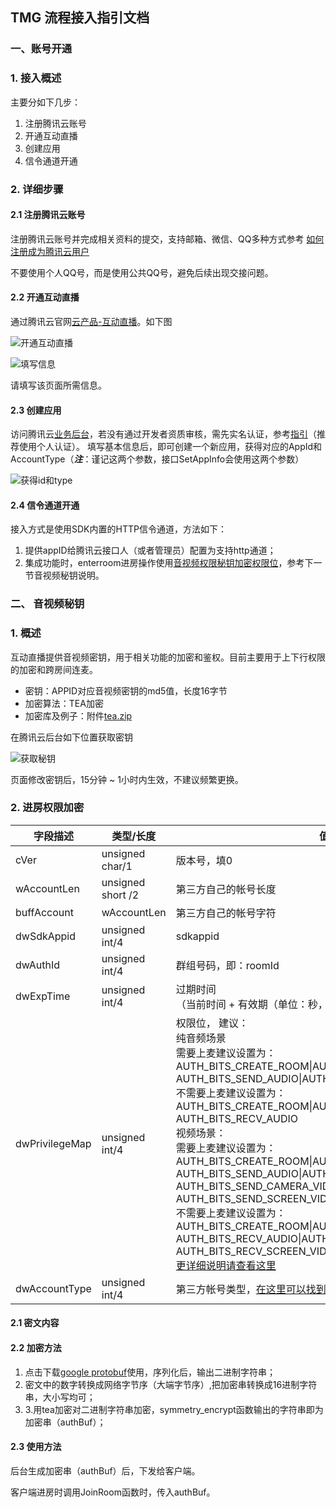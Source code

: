 ## TMG 流程接入指引文档
### 一、账号开通
### 1. 接入概述
主要分如下几步：
1. 注册腾讯云账号
2. 开通互动直播
3. 创建应用
4. 信令通道开通

### 2. 详细步骤
#### 2.1 注册腾讯云账号
注册腾讯云账号并完成相关资料的提交，支持邮箱、微信、QQ多种方式参考 [如何注册成为腾讯云用户](//www.qcloud.com/document/product/378/8415)

不要使用个人QQ号，而是使用公共QQ号，避免后续出现交接问题。

#### 2.2 开通互动直播
通过腾讯云官网[云产品-互动直播](//www.qcloud.com/product/ilvb)。如下图

![开通互动直播](https://mc.qcloudimg.com/static/img/b095673b7245e928ac4418dde3a8336e/image.png)

![填写信息](https://mc.qcloudimg.com/static/img/a26d76e96130caa3cc929e5905ad393d/image.png)

请填写该页面所需信息。
#### 2.3 创建应用
访问腾讯云[业务后台](//www.qcloud.com/login?s_url=https%3A%2F%2Fconsole.qcloud.com%2Filvb)，若没有通过开发者资质审核，需先实名认证，参考[指引](//www.qcloud.com/document/product/378/3629)（推荐使用个人认证）。
填写基本信息后，即可创建一个新应用，获得对应的AppId和AccountType（***注***：谨记这两个参数，接口SetAppInfo会使用这两个参数） 

![获得id和type](https://mc.qcloudimg.com/static/img/e52f0fb14bbda2d6915874aaa1036e4d/image.png)

#### 2.4 信令通道开通
接入方式是使用SDK内置的HTTP信令通道，方法如下：
1. 提供appID给腾讯云接口人（或者管理员）配置为支持http通道；
2. 集成功能时，enterroom进房操作使用[音视频权限秘钥加密权限位](//www.qcloud.com/document/product/268/3220)，参考下一节音视频秘钥说明。

### 二、 音视频秘钥
### 1. 概述
互动直播提供音视频密钥，用于相关功能的加密和鉴权。目前主要用于上下行权限的加密和跨房间连麦。
* 密钥：APPID对应音视频密钥的md5值，长度16字节
* 加密算法：TEA加密
* 加密库及例子：附件[tea.zip](https://mc.qcloudimg.com/static/archive/343de5a224bef9be41bb81192affdebb/tea.zip)

在腾讯云后台如下位置获取密钥

![获取秘钥](https://mc.qcloudimg.com/static/img/8a42ee6789477a4074c2fc2b49724f80/image.png)

页面修改密钥后，15分钟 ~ 1小时内生效，不建议频繁更换。
### 2. 进房权限加密

| 字段描述 | 类型/长度 | 值定义/备注 |
|---------|---------|---------|
| cVer | unsigned char/1 | 版本号，填0 |
| wAccountLen | unsigned short /2 | 第三方自己的帐号长度 |
| buffAccount | wAccountLen | 第三方自己的帐号字符 |
| dwSdkAppid | unsigned int/4 | sdkappid |
| dwAuthId | unsigned int/4 | 群组号码，即：roomId |
| dwExpTime | unsigned int/4 | 过期时间 <br>（当前时间 + 有效期（单位：秒，建议300秒））  |
| dwPrivilegeMap | unsigned int/4 | 权限位， 建议：<br>纯音频场景<br>需要上麦建议设置为：AUTH_BITS_CREATE_ROOM&#124;AUTH_BITS_JOIN_ROOM&#124;<br>AUTH_BITS_SEND_AUDIO&#124;AUTH_BITS_RECV_AUDIO<br>不需要上麦建议设置为：AUTH_BITS_CREATE_ROOM&#124;AUTH_BITS_JOIN_ROOM&#124;<br>AUTH_BITS_RECV_AUDIO<br>视频场景：<br>需要上麦建议设置为：AUTH_BITS_CREATE_ROOM&#124;AUTH_BITS_JOIN_ROOM&#124;<br>AUTH_BITS_SEND_AUDIO&#124;AUTH_BITS_RECV_AUDIO&#124;<br>AUTH_BITS_SEND_CAMERA_VIDEO&#124;AUTH_BITS_RECV_CAMERA_VIDEO&#124;<br>AUTH_BITS_SEND_SCREEN_VIDEO&#124;AUTH_BITS_RECV_SCREEN_VIDEO<br>不需要上麦建议设置为：AUTH_BITS_CREATE_ROOM&#124;AUTH_BITS_JOIN_ROOM&#124;<br>AUTH_BITS_RECV_AUDIO&#124;AUTH_BITS_RECV_CAMERA_VIDEO&#124;<br>AUTH_BITS_RECV_SCREEN_VIDEO<br>[更详细说明请查看这里](//www.qcloud.com/document/product/268/3227) |
| dwAccountType | unsigned int/4 | 第三方帐号类型，[在这里可以找到](//www.qcloud.com/login?s_url=https%3A%2F%2Fconsole.qcloud.com%2Filvb) |

#### 2.1 密文内容

#### 2.2 加密方法
1. 点击下载[google protobuf](//github.com/google/protobuf)使用，序列化后，输出二进制字符串；
2. 密文中的数字转换成网络字节序（大端字节序）,把加密串转换成16进制字符串，大小写均可；
3. 3.用tea加密对二进制字符串加密，symmetry_encrypt函数输出的字符串即为加密串（authBuf）；

#### 2.3 使用方法
后台生成加密串（authBuf）后，下发给客户端。

客户端进房时调用JoinRoom函数时，传入authBuf。